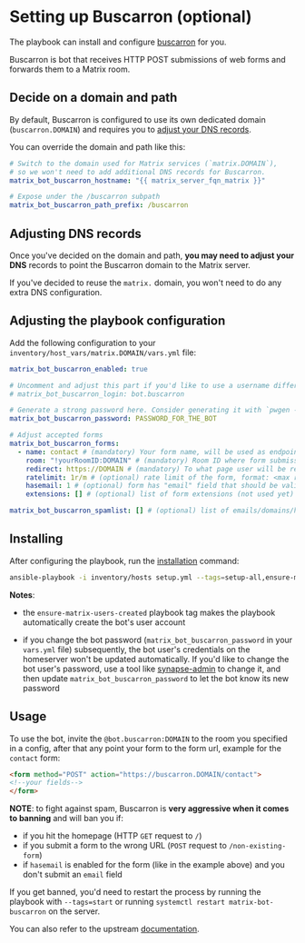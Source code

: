# Setting up Buscarron (optional)

The playbook can install and configure [buscarron](https://github.com/etkecc/buscarron) for you.

Buscarron is bot that receives HTTP POST submissions of web forms and forwards them to a Matrix room.


## Decide on a domain and path

By default, Buscarron is configured to use its own dedicated domain (`buscarron.DOMAIN`) and requires you to [adjust your DNS records](#adjusting-dns-records).

You can override the domain and path like this:

```yaml
# Switch to the domain used for Matrix services (`matrix.DOMAIN`),
# so we won't need to add additional DNS records for Buscarron.
matrix_bot_buscarron_hostname: "{{ matrix_server_fqn_matrix }}"

# Expose under the /buscarron subpath
matrix_bot_buscarron_path_prefix: /buscarron
```


## Adjusting DNS records

Once you've decided on the domain and path, **you may need to adjust your DNS** records to point the Buscarron domain to the Matrix server.

If you've decided to reuse the `matrix.` domain, you won't need to do any extra DNS configuration.


## Adjusting the playbook configuration

Add the following configuration to your `inventory/host_vars/matrix.DOMAIN/vars.yml` file:

```yaml
matrix_bot_buscarron_enabled: true

# Uncomment and adjust this part if you'd like to use a username different than the default
# matrix_bot_buscarron_login: bot.buscarron

# Generate a strong password here. Consider generating it with `pwgen -s 64 1`
matrix_bot_buscarron_password: PASSWORD_FOR_THE_BOT

# Adjust accepted forms
matrix_bot_buscarron_forms:
  - name: contact # (mandatory) Your form name, will be used as endpoint, eg: buscarron.DOMAIN/contact
    room: "!yourRoomID:DOMAIN" # (mandatory) Room ID where form submission will be posted
    redirect: https://DOMAIN # (mandatory) To what page user will be redirected after the form submission
    ratelimit: 1r/m # (optional) rate limit of the form, format: <max requests>r/<interval:s,m>, eg: 1r/s or 54r/m
    hasemail: 1 # (optional) form has "email" field that should be validated
    extensions: [] # (optional) list of form extensions (not used yet)

matrix_bot_buscarron_spamlist: [] # (optional) list of emails/domains/hosts (with wildcards support) that should be rejected automatically
```


## Installing

After configuring the playbook, run the [installation](installing.md) command:

```sh
ansible-playbook -i inventory/hosts setup.yml --tags=setup-all,ensure-matrix-users-created,start
```

**Notes**:

- the `ensure-matrix-users-created` playbook tag makes the playbook automatically create the bot's user account

- if you change the bot password (`matrix_bot_buscarron_password` in your `vars.yml` file) subsequently, the bot user's credentials on the homeserver won't be updated automatically. If you'd like to change the bot user's password, use a tool like [synapse-admin](configuring-playbook-synapse-admin.md) to change it, and then update `matrix_bot_buscarron_password` to let the bot know its new password


## Usage

To use the bot, invite the `@bot.buscarron:DOMAIN` to the room you specified in a config, after that any point your form to the form url, example for the `contact` form:

```html
<form method="POST" action="https://buscarron.DOMAIN/contact">
<!--your fields-->
</form>
```

**NOTE**: to fight against spam, Buscarron is **very aggressive when it comes to banning** and will ban you if:

- if you hit the homepage (HTTP `GET` request to `/`)
- if you submit a form to the wrong URL (`POST` request to `/non-existing-form`)
- if `hasemail` is enabled for the form (like in the example above) and you don't submit an `email` field

If you get banned, you'd need to restart the process by running the playbook with `--tags=start` or running `systemctl restart matrix-bot-buscarron` on the server.

You can also refer to the upstream [documentation](https://github.com/etkecc/buscarron).
